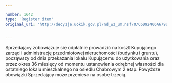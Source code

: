 ```yaml
---

number: 1642
type: 'Register item'
original_uri: 'http://decyzje.uokik.gov.pl/nd_wz_um.nsf/0/C6D92406A679D3C0C12575E6002A522B?OpenDocument'


---
```


Sprzedający zobowiązuje się odpłatnie prowadzić na koszt Kupującego zarząd i administrację przedmiotowej nieruchomości (budynku i gruntu), począwszy od dnia przekazania lokalu Kupującemu do użytkowania oraz przez okres 36 miesięcy od momentu ustanowienia odrębnej własności dla ostatniego lokalu mieszkalnego na osiedlu Chabrowym 2 etap. Powyższe obowiązki Sprzedający może przenieść na osobę trzecią.
